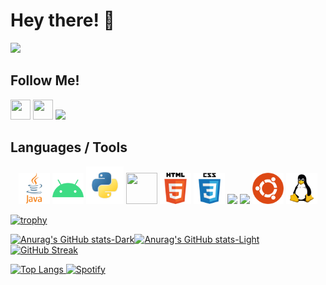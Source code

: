 <h1>Hey there! 👋</h1>

![](https://komarev.com/ghpvc/?username=aryanr78&color=00bbff&style=flat)

<h2>Follow Me!</h2>
<p>
<a href="https://twitter.com/w0lfzzy"><img height="32" width="32" src="https://cdn.simpleicons.org/twitter/#1D9BF0" /></a>
<a href="https://instagram.com/aryanranderiya"><img height="32" width="32" src="https://cdn.simpleicons.org/instagram/#E4405F" /></a>
<a href="https://instagram.com/aryanranderiya"><img height="32" src="https://dcbadge.vercel.app/api/shield/521279231284609032?theme=clean-inverted" /></a>
</p>

<h2>Languages / Tools </h2>
<center>
<p>
<img height="50" width="50" src="https://raw.githubusercontent.com/github/explore/5b3600551e122a3277c2c5368af2ad5725ffa9a1/topics/java/java.png" />
<img height="50" width="50" src="https://raw.githubusercontent.com/github/explore/5b3600551e122a3277c2c5368af2ad5725ffa9a1/topics/android/android.png" />
<img height="60" width="60" src="https://raw.githubusercontent.com/github/explore/5b3600551e122a3277c2c5368af2ad5725ffa9a1/topics/python/python.png" />
<img height="50" width="50" src="https://upload.wikimedia.org/wikipedia/commons/thumb/a/af/Adobe_Photoshop_CC_icon.svg/640px-Adobe_Photoshop_CC_icon.svg.png" />
<img height="50" width="50" src="https://raw.githubusercontent.com/github/explore/5b3600551e122a3277c2c5368af2ad5725ffa9a1/topics/html/html.png" />
<img height="50" width="50" src="https://raw.githubusercontent.com/github/explore/5b3600551e122a3277c2c5368af2ad5725ffa9a1/topics/css/css.png" />
<img height="50" src="https://www.blender.org/wp-content/uploads/2020/07/blender_community_logo_white.png" />
<img height="50" src="https://firebase.google.com/static/downloads/brand-guidelines/PNG/logo-logomark.png" />
<img height="50" width="50" src="https://raw.githubusercontent.com/github/explore/5b3600551e122a3277c2c5368af2ad5725ffa9a1/topics/ubuntu/ubuntu.png" />
<img height="50" width="50" src="https://raw.githubusercontent.com/github/explore/5b3600551e122a3277c2c5368af2ad5725ffa9a1/topics/linux/linux.png" />
</p>
</center>

[![trophy](https://github-profile-trophy.vercel.app/?username=aryanr78&theme=dracula&column=9)](https://github.com/ryo-ma/github-profile-trophy)

[![Anurag's GitHub stats-Dark](https://github-readme-stats-9e4w.vercel.app/api?username=aryanr78&show_icons=true&hide_border=true&theme=dark#gh-dark-mode-only
)](https://github.com/anuraghazra/github-readme-stats#gh-dark-mode-only)[![Anurag's GitHub stats-Light](https://github-readme-stats-9e4w.vercel.app/api?username=aryanr78&show_icons=true&hide_border=true&theme=default#gh-light-mode-only)](https://github.com/anuraghazra/github-readme-stats#gh-light-mode-only)        [![GitHub Streak](https://streak-stats.demolab.com?user=aryanr78&theme=dark&hide_border=true&date_format=j%20M%5B%20Y%5D&card_width=470)](https://git.io/streak-stats)

[![Top Langs](https://github-readme-stats-9e4w.vercel.app/api/top-langs/?username=aryanr78&layout=compact&hide=javascript,jinja)
](https://github-readme-stats-9e4w.vercel.app/api/top-langs/?username=aryanr78&layout=pie)   [![Spotify](https://novatorem-novatorem-git-main-aryanr78.vercel.app/api/spotify)](https://open.spotify.com/user/4ytub86gtnmr0ezrg5jten30c)



<!--


[![Anurag's GitHub stats](https://github-readme-stats.vercel.app/api?username=aryanr78)](https://github.com/anuraghazra/github-readme-stats)

**aryanr78/aryanr78** is a ✨ _special_ ✨ repository because its `README.md` (this file) appears on your GitHub profile.

Here are some ideas to get you started:

- 🔭 I’m currently working on ...
- 🌱 I’m currently learning ...
- 👯 I’m looking to collaborate on ...
- 🤔 I’m looking for help with ...
- 💬 Ask me about ...
- 📫 How to reach me: ...
- 😄 Pronouns: ...
- ⚡ Fun fact: ...
-->
